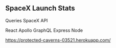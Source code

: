 ## SpaceX Launch Stats

Queries SpaceX API

React Apollo GraphQL Express Node

https://protected-caverns-03521.herokuapp.com/
